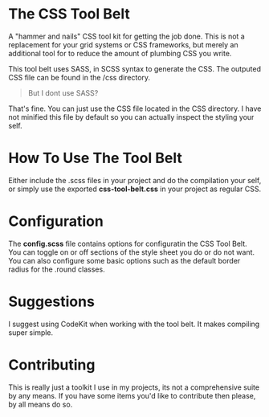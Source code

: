 The CSS Tool Belt
=============

A "hammer and nails" CSS tool kit for getting the job done.  This is not a replacement for your grid systems or CSS frameworks, but merely an additional tool for to reduce the amount of plumbing CSS you write.

This tool belt uses SASS, in SCSS syntax to generate the CSS. The outputed CSS file can be found in the /css directory.

> But I dont use SASS?

That's fine. You can just use the CSS file located in the CSS directory. I have not minified this file by default so you can actually inspect the styling your self.

# How To Use The Tool Belt #

Either include the .scss files in your project and do the compilation your self, or simply use the exported **css-tool-belt.css** in your project as regular CSS.

# Configuration #

The **config.scss** file contains options for configuratin the CSS Tool Belt. You can toggle on or off sections of the style sheet you do or do not want.  
You can also configure some basic options such as the default border radius for the .round classes.

# Suggestions #

I suggest using CodeKit when working with the tool belt. It makes compiling super simple.

# Contributing #

This is really just a toolkit I use in my projects, its not a comprehensive suite by any means. If you have some items you'd like to contribute then please, by all means do so.
